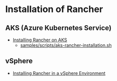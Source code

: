 # Installation of Rancher

## AKS (Azure Kubernetes Service)

* [Installing Rancher on AKS](https://rancher.com/docs/rancher/v2.6/en/installation/resources/k8s-tutorials/aks/)
  * [samples/scripts/aks-rancher-installation.sh](../samples/scripts/aks-rancher-installation.sh)

## vSphere

* [Installing Rancher in a vSphere Environment](https://rancher.com/docs/rancher/v2.6/en/best-practices/rancher-server/rancher-in-vsphere/)
